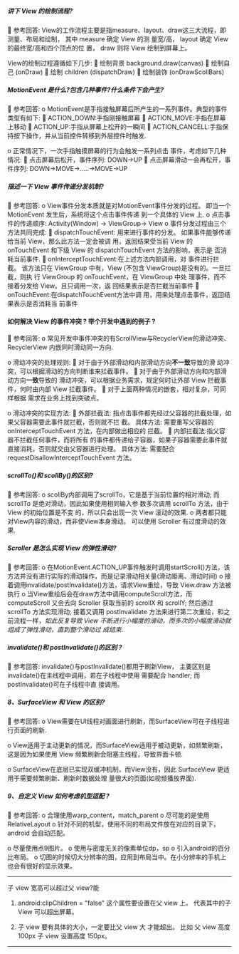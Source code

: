 ##### 讲下 View 的绘制流程?
 参考回答:
View的工作流程主要是指measure、layout、draw这三大流程，即测量、布局和绘制，
	其中 measure 确定 View 的测 量宽/高，
	layout 确定 View 的最终宽/高和四个顶点的位 置，
	draw 则将 View 绘制到屏幕上。
	
View的绘制过程遵循如下几步:
 绘制背景 background.draw(canvas) 
 绘制自己 (onDraw)
 绘制 children (dispatchDraw)
 绘制装饰 (onDrawScollBars)

##### MotionEvent 是什么?包含几种事件?什么条件下会产生?
 参考回答:
o MotionEvent是手指接触屏幕后所产生的一系列事件。典型的事件类型有如下:
 ACTION_DOWN:手指刚接触屏幕
 ACTION_MOVE:手指在屏幕上移动
 ACTION_UP:手指从屏幕上松开的一瞬间
 ACTION_CANCELL:手指保持按下操作，并从当前控件转移到外层控件时触发.

o 正常情况下，一次手指触摸屏幕的行为会触发一系列点击 事件，考虑如下几种情况:
 点击屏幕后松开，事件序列:  DOWN→UP
 点击屏幕滑动一会再松开，事件序列:  DOWN→MOVE→.....→MOVE→UP

##### 描述一下 View 事件传递分发机制?
 参考回答:
o View事件分发本质就是对MotionEvent事件分发的过程。
即当一个 MotionEvent 发生后，系统将这个点击事件传递 到一个具体的 View 上.
o 点击事件的传递顺序:  Activity(Window) → ViewGroup→ View
o 事件分发过程由三个方法共同完成:
 dispatchTouchEvent: 用来进行事件的分发。
如果事件能够传递给当前 View，那么此方法一定会被调 用，返回结果受当前 View 的 onTouchEvent 和下级 View 的 dispatchTouchEvent 方法的影响，表示是 否消耗当前事件.
 onInterceptTouchEvent:在上述方法内部调用，对 事件进行拦截。
该方法只在 ViewGroup 中有，View (不包含 ViewGroup)是没有的。一旦拦截，则执 行 ViewGroup 的 onTouchEvent，在 ViewGroup 中处 理事件，而不接着分发给 View。且只调用一次，返 回结果表示是否拦截当前事件
 onTouchEvent:在dispatchTouchEvent方法中调 用，用来处理点击事件，返回结果表示是否消耗当 前事件

#### 如何解决 View 的事件冲突 ? 举个开发中遇到的例子 ?
 参考回答:
o 常见开发中事件冲突的有ScrollView与RecyclerView的滑动冲突、RecyclerView 内嵌同时滑动同一方向.

o 滑动冲突的处理规则:
 对于由于外部滑动和内部滑动方向**不一致**导致的滑 动冲突，可以根据滑动的方向判断谁来拦截事件。
 对于由于外部滑动方向和内部滑动方向**一致**导致的 滑动冲突，可以根据业务需求，规定何时让外部 View 拦截事件，何时由内部 View 拦截事件。
 对于上面两种情况的嵌套，相对复杂，可同样根据 需求在业务上找到突破点。

o 滑动冲突的实现方法:
 外部拦截法: 指点击事件都先经过父容器的拦截处理，如果父容器需要此事件就拦截，否则就不拦 截。
具体方法: 需要重写父容器的 onInterceptTouchEvent 方法，在内部做出相应的 拦截。
 内部拦截法:指父容器不拦截任何事件，而将所有 的事件都传递给子容器，如果子容器需要此事件就 直接消耗，否则就交由父容器进行处理。
具体方法: 需要配合 requestDisallowInterceptTouchEvent 方法。

##### scrollTo()和 scollBy()的区别?
 参考回答:
o scollBy内部调用了scrollTo，它是基于当前位置的相对滑动;
而 scrollTo 是绝对滑动，因此如果使用相同输入参 数多次调用 scrollTo 方法，由于 View 的初始位置是不变 的，所以只会出现一次 View 滚动的效果.
o 两者都只能对View内容的滑动，而非使View本身滑动。 可以使用 Scroller 有过度滑动的效果.


##### Scroller 是怎么实现 View 的弹性滑动?
 参考回答:
o 在MotionEvent.ACTION_UP事件触发时调用startScroll()方法，该方法并没有进行实际的滑动操作，而是记录滑动相关量(滑动距离、滑动时间)
o 接着调用invalidate/postInvalidate()方法，请求View重绘，导致 View.draw 方法被执行
o 当View重绘后会在draw方法中调用computeScroll方法，而 computeScroll 又会去向 Scroller 获取当前的 scrollX 和 scrollY;
然后通过 scrollTo 方法实现滑动; 
接着又调用 postInvalidate 方法来进行第二次重绘，和之 前流程一样，*如此反复导致 View 不断进行小幅度的滑动，而多次的小幅度滑动就组成了弹性滑动，直到整个滑动过 成结束*.

##### invalidate()和 postInvalidate()的区别 ?
 参考回答:
 invalidate()与postInvalidate()都用于刷新View，
 主要区别是 invalidate()在主线程中调用，若在子线程中使用 需要配合 handler;
而 postInvalidate()可在子线程中直 接调用。

##### 8、SurfaceView 和 View 的区别?
 参考回答:
o View需要在UI线程对画面进行刷新，而SurfaceView可在子线程进行页面的刷新.

o View适用于主动更新的情况，而SurfaceView适用于被动更新，如频繁刷新，
这是因为如果使用 View 频繁刷新会阻塞主线程，导致界面卡顿.

o SurfaceView在底层已实现双缓冲机制，而View没有，因此 SurfaceView 更适用于需要频繁刷新、刷新时数据处理 量很大的页面(如视频播放界面).

##### 9、自定义 View 如何考虑机型适配 ?
 参考回答:
o 合理使用warp_content，match_parent
o 尽可能的是使用RelativeLayout
o 针对不同的机型，使用不同的布局文件放在对应的目录下，android 会自动匹配。

o 尽量使用点9图片。
o 使用与密度无关的像素单位dp，sp
o 引入android的百分比布局。
o 切图的时候切大分辨率的图，应用到布局当中。在小分辨率的手机上也会有很好的显示效果。


---
子 view 宽高可以超过父 view?能
1. android:clipChildren = "false"  这个属性要设置在父 view 上。
代表其中的子 View 可以超出屏幕。

2. 子 view 要有具体的大小，一定要比父 view 大 才能超出。
比如 父 view 高度 100px 子 view 设置高度 150px。

---